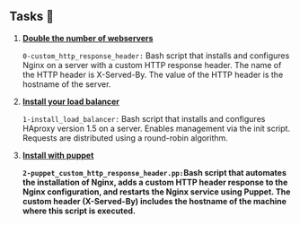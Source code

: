 <h2>Tasks 📃</h2>
    <ol>
        <li>
            <strong>
                <a href="https://github.com/NyasimiPhilip/alx-system_engineering-devops/blob/master/0x0F-load_balancer/0-custom_http_response_header">Double the number of webservers</a>
            </strong>
            <p><code>0-custom_http_response_header:</code> Bash script that installs and configures Nginx on a server with a custom HTTP response header.
                The name of the HTTP header is X-Served-By.
                The value of the HTTP header is the hostname of the server.</p>
        </li>
        <li>
            <strong>
                <a href="https://github.com/NyasimiPhilip/alx-system_engineering-devops/blob/master/0x0F-load_balancer/1-install_load_balancer">Install your load balancer</a>
            </strong>
            <p><code>1-install_load_balancer:</code> Bash script that installs and configures HAproxy version 1.5 on a server.
                Enables management via the init script.
                Requests are distributed using a round-robin algorithm.</p>
        </li>
        <li>
            <strong>
                <a href="https://github.com/NyasimiPhilip/alx-system_engineering-devops/blob/master/0x0F-load_balancer/ 2-puppet_custom_http_response_header.pp">Install with puppet</a>
        <strong>
        <p><code></p>2-puppet_custom_http_response_header.pp:</code>Bash script that automates the installation of Nginx, adds a custom HTTP header response to the Nginx configuration, and restarts the Nginx service using Puppet. The custom header (X-Served-By) includes the hostname of the machine where this script is executed.
            </strong>
            </li>
    </ol>
